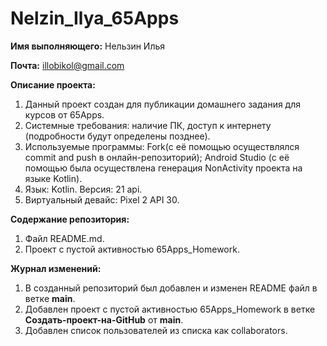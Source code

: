 # Nelzin_Ilya_65Apps

**Имя выполняющего:** Нельзин Илья

**Почта:** illobikol@gmail.com

**Описание проекта:**
1) Данный проект создан для публикации домашнего задания для курсов от 65Apps.
2) Системные требования: наличие ПК, доступ к интернету (подробности будут определены позднее).
3) Используемые программы: Fork(с её помощью осуществлялся commit and push в онлайн-репозиторий); Android Studio (с её помощью была осуществлена генерация NonActivity проекта на языке Kotlin).
4) Язык: Kotlin. Версия: 21 api.
5) Виртуальный девайс: Pixel 2 API 30.

**Содержание репозитория:**
1) Файл README.md.
2) Проект с пустой активностью 65Apps_Homework.

**Журнал изменений:**
1) В созданный репозиторий был добавлен и изменен README файл в ветке **main**.
2) Добавлен проект с пустой активностью 65Apps_Homework в ветке **Создать-проект-на-GitHub** от **main**.
3) Добавлен список пользователей из списка как collaborators.

